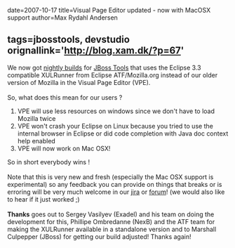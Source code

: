 date=2007-10-17
title=Visual Page Editor updated - now with MacOSX support
author=Max Rydahl Andersen

tags=jbosstools, devstudio 
orignallink='http://blog.xam.dk/?p=67'
---
<div>
<p>We now got <a href="http://wiki.jboss.org/wiki/Wiki.jsp?page=InstallingJBossToolsNightlyBuilds">nightly builds</a> for <a href="http://www.jboss.org/tools">JBoss Tools</a> that uses the Eclipse 3.3 compatible XULRunner from Eclipse ATF/Mozilla.org instead of our older version of Mozilla in the Visual Page Editor (VPE).
<br><br>
So, what does this mean for our users ?
</p>
<ol>
<li>VPE will use less resources on windows since we don't have to load Mozilla twice</li>
<li>VPE won't crash your Eclipse on Linux because you tried to use the internal browser in Eclipse or did code completion with Java doc context help enabled</li>
<li>VPE will now work on Mac OSX!</li>
</ol>
So in short everybody wins !
<br><br>
Note that this is very new and fresh (especially the Mac OSX support is experimental) so any feedback you can provide on things that breaks or is erroring will be very much welcome in our <a href="http://jira.jboss.com/jira/browse/JBIDE">jira</a> or <a href="http://www.jboss.com/?module=bb&amp;op=viewforum&amp;f=201">forum</a>! (we would also like to hear if it just worked ;)
<br><br><b>Thanks</b> goes out to Sergey Vasilyev (Exadel) and his team on doing the development for this, Phillipe Ombredanne (NexB) and the ATF team for making the XULRunner available in a standalone version and to Marshall Culpepper (JBoss) for getting our build adjusted! Thanks again!
<br><br><br><br><br><br><br><br><br><br><br><br><br><br><br><br>
</div>
